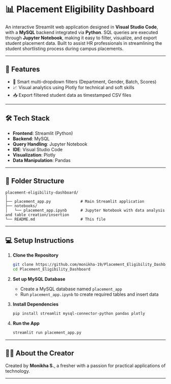 # 📊 Placement Eligibility Dashboard

An interactive Streamlit web application designed in **Visual Studio Code**, with a **MySQL** backend integrated via **Python**. SQL queries are executed through **Jupyter Notebook**, making it easy to filter, visualize, and export student placement data. Built to assist HR professionals in streamlining the student shortlisting process during campus placements.

---

## 🚀 Features

- 🎯 Smart multi-dropdown filters (Department, Gender, Batch, Scores)
- 📈 Visual analytics using Plotly for technical and soft skills
- 📥 Export filtered student data as timestamped CSV files

---

## 🛠️ Tech Stack

- **Frontend**: Streamlit (Python)
- **Backend**: MySQL
- **Query Handling**: Jupyter Notebook
- **IDE**: Visual Studio Code
- **Visualization**: Plotly
- **Data Manipulation**: Pandas

---

## 📁 Folder Structure

```
placement-eligibility-dashboard/
│
├── placement_app.py             # Main Streamlit application      
├── notebooks/
│   └── placement_app.ipynb      # Jupyter Notebook with data analysis and table creation/insertion
└── README.md                    # This file
```

---

## 💻 Setup Instructions

1. **Clone the Repository**
   ```bash
   git clone https://github.com/monikha-19/Placement_Eligibility_Dashboard.git
   cd Placement_Eligibility_Dashboard
   ```

2. **Set up MySQL Database**
   - Create a MySQL database named `placement_app`
   - Run `placement_app.ipynb` to create required tables and insert data

3. **Install Dependencies**
   ```bash
   pip install streamlit mysql-connector-python pandas plotly
   ```

4. **Run the App**
   ```bash
   streamlit run placement_app.py
   ```

---

## 🙋‍♀️ About the Creator

Created by **Monikha S.**, a fresher with a passion for practical applications of technology.  

---
